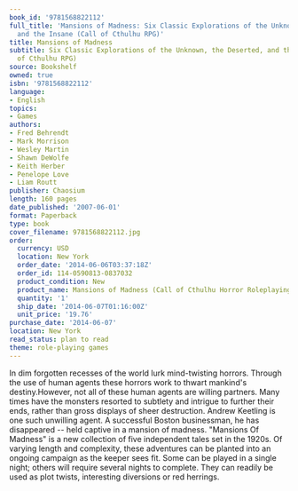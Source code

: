 ```yaml
---
book_id: '9781568822112'
full_title: 'Mansions of Madness: Six Classic Explorations of the Unknown, the Deserted,
  and the Insane (Call of Cthulhu RPG)'
title: Mansions of Madness
subtitle: Six Classic Explorations of the Unknown, the Deserted, and the Insane (Call
  of Cthulhu RPG)
source: Bookshelf
owned: true
isbn: '9781568822112'
language:
- English
topics:
- Games
authors:
- Fred Behrendt
- Mark Morrison
- Wesley Martin
- Shawn DeWolfe
- Keith Herber
- Penelope Love
- Liam Routt
publisher: Chaosium
length: 160 pages
date_published: '2007-06-01'
format: Paperback
type: book
cover_filename: 9781568822112.jpg
order:
  currency: USD
  location: New York
  order_date: '2014-06-06T03:37:18Z'
  order_id: 114-0590813-0837032
  product_condition: New
  product_name: Mansions of Madness (Call of Cthulhu Horror Roleplaying, 1920s Era)
  quantity: '1'
  ship_date: '2014-06-07T01:16:00Z'
  unit_price: '19.76'
purchase_date: '2014-06-07'
location: New York
read_status: plan to read
theme: role-playing games
---
```

In dim forgotten recesses of the world lurk mind-twisting horrors. Through the use of human agents these horrors work to thwart mankind's destiny.However, not all of these human agents are willing partners. Many times have the monsters resorted to subtlety and intrigue to further their ends, rather than gross displays of sheer destruction.
Andrew Keetling is one such unwilling agent. A successful Boston businessman, he has disappeared -- held captive in a mansion of madness.
"Mansions Of Madness" is a new collection of five independent tales set in the 1920s. Of varying length and complexity, these adventures can be planted into an ongoing campaign as the keeper sees fit. Some can be played in a single night; others will require several nights to complete. They can readily be used as plot twists, interesting diversions or red herrings.

